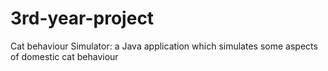 3rd-year-project
================
Cat behaviour Simulator: a Java application which simulates some aspects of domestic cat behaviour